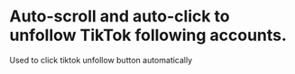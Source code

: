 # Auto-scroll and auto-click to unfollow TikTok following accounts.
Used to click tiktok unfollow button automatically
